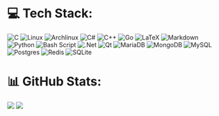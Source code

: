 


# 💻 Tech Stack:
![C](https://img.shields.io/badge/c-%2300599C.svg?style=flat&logo=c&logoColor=white) ![Linux](https://img.shields.io/badge/Linux-%2300599C.svg?style=flat&logo=Linux&logoColor=white) ![Archlinux](https://img.shields.io/badge/ArchLinux-%2300599C.svg?style=flat&logo=Archlinux&logoColor=white) ![C#](https://img.shields.io/badge/c%23-%23239120.svg?style=flat&logo=csharp&logoColor=white) ![C++](https://img.shields.io/badge/c++-%2300599C.svg?style=flat&logo=c%2B%2B&logoColor=white) ![Go](https://img.shields.io/badge/go-%2300ADD8.svg?style=flat&logo=go&logoColor=white) ![LaTeX](https://img.shields.io/badge/latex-%23008080.svg?style=flat&logo=latex&logoColor=white) ![Markdown](https://img.shields.io/badge/markdown-%23000000.svg?style=flat&logo=markdown&logoColor=white) ![Python](https://img.shields.io/badge/python-3670A0?style=flat&logo=python&logoColor=ffdd54) ![Bash Script](https://img.shields.io/badge/bash_script-%23121011.svg?style=flat&logo=gnu-bash&logoColor=white) ![.Net](https://img.shields.io/badge/.NET-5C2D91?style=flat&logo=.net&logoColor=white) ![Qt](https://img.shields.io/badge/Qt-%23217346.svg?style=flat&logo=Qt&logoColor=white) ![MariaDB](https://img.shields.io/badge/MariaDB-003545?style=flat&logo=mariadb&logoColor=white) ![MongoDB](https://img.shields.io/badge/MongoDB-%234ea94b.svg?style=flat&logo=mongodb&logoColor=white) ![MySQL](https://img.shields.io/badge/mysql-4479A1.svg?style=flat&logo=mysql&logoColor=white) ![Postgres](https://img.shields.io/badge/postgres-%23316192.svg?style=flat&logo=postgresql&logoColor=white) ![Redis](https://img.shields.io/badge/redis-%23DD0031.svg?style=flat&logo=redis&logoColor=white) ![SQLite](https://img.shields.io/badge/sqlite-%2307405e.svg?style=flat&logo=sqlite&logoColor=white)
# 📊 GitHub Stats:
![](https://github-readme-stats.vercel.app/api?username=AleksandrKozyrnovD&theme=default_repocard&hide_border=true&include_all_commits=true&count_private=false)
![](https://github-readme-stats.vercel.app/api/top-langs/?username=AleksandrKozyrnovD&theme=default_repocard&hide_border=true&include_all_commits=true&count_private=false&layout=compact)



<!--
**AleksandrKozyrnovD/AleksandrKozyrnovD** is a ✨ _special_ ✨ repository because its `README.md` (this file) appears on your GitHub profile.
<div>
<img width="400px" align="left" src="https://github-readme-stats.vercel.app/api?username=AleksandrKozyrnovD&theme=Responsive&show_icons=true&hide_border=true&count_private=true&layout=compact" />  
<img width="400px" align="right" src="https://github-readme-stats.vercel.app/api/top-langs/?username=AleksandrKozyrnovD&theme=Responsive&count_private=false&hide_border=true&hide=html&layout=compact" />  
</div>
Here are some ideas to get you started:

- 🔭 I’m currently working on ...
- 🌱 I’m currently learning ...
- 👯 I’m looking to collaborate on ...
- 🤔 I’m looking for help with ...
- 💬 Ask me about ...
- 📫 How to reach me: ...
- 😄 Pronouns: ...
- ⚡ Fun fact: ...

-->
